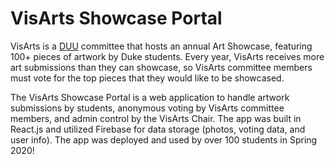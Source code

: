 # VisArts Showcase Portal
VisArts is a [DUU](https://duuke.org/) committee that hosts an annual Art Showcase, featuring 100+ pieces of artwork by Duke students. Every year, VisArts receives more art submissions than they can showcase, so VisArts committee members must vote for the top pieces that they would like to be showcased.

The VisArts Showcase Portal is a web application to handle artwork submissions by students, anonymous voting by VisArts committee members, and admin control by the VisArts Chair. The app was built in React.js and utilized Firebase for data storage (photos, voting data, and user info). The app was deployed and used by over 100 students in Spring 2020!
